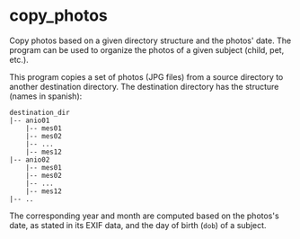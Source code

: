 # copy_photos

Copy photos based on a given directory structure and the photos' date. The program can be used to organize the photos of a given subject (child, pet, etc.).

This program copies a set of photos (JPG files) from a source directory to another destination directory. The destination directory has the structure (names in spanish):

```
destination_dir
|-- anio01
    |-- mes01
    |-- mes02
    |-- ...
    |-- mes12
|-- anio02
    |-- mes01
    |-- mes02
    |-- ...
    |-- mes12
|-- ..
```

The corresponding year and month are computed based on the photos's date, as stated in its EXIF data, and the day of birth (`dob`) of a subject.